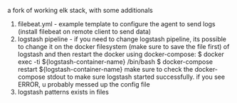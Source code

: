 a fork of working elk stack, with some additionals

1. filebeat.yml - example template to configure the agent to send logs (install filebeat on remote client to send data)
2. logstash pipeline - if you need to change logstash pipeline, its possible to change it on the docker filesystem (make sure to save the file first) of logstash and then restart the docker using docker-compose:
  $ docker exec -ti ${logstash-container-name} /bin/bash
  $ docker-compose restart ${logstash-container-name}
make sure to check the docker-compose stdout to make sure logstash started successfully. if you see ERROR, u probably messed up the config file
3. logstash patterns exists in files
